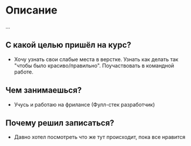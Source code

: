 # Описание 

...

## С какой целью пришёл на курс?

- Хочу узнать свои слабые места в верстке. Узнать как делать так "чтобы было красиво/правильно". Поучаствовать в командной работе. 

## Чем занимаешься?

- Учусь и работаю на фрилансе (Фулл-стек разработчик)

## Почему решил записаться?

- Давно хотел посмотреть что же тут происходит, пока все нравится
